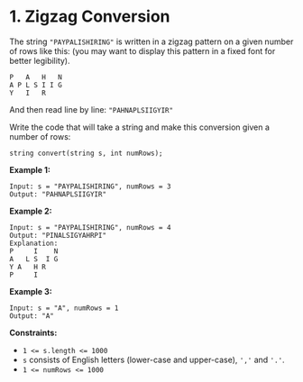 # 1. Zigzag Conversion

The string <code>"PAYPALISHIRING"</code> is written in a zigzag pattern on a given number of rows like this: (you may want to display this pattern in a fixed font for better legibility).

```
P   A   H   N
A P L S I I G
Y   I   R
```

And then read line by line: <code>"PAHNAPLSIIGYIR"</code>

Write the code that will take a string and make this conversion given a number of rows:

```
string convert(string s, int numRows);
```

**Example 1:**

```
Input: s = "PAYPALISHIRING", numRows = 3
Output: "PAHNAPLSIIGYIR"
```

**Example 2:**

```
Input: s = "PAYPALISHIRING", numRows = 4
Output: "PINALSIGYAHRPI"
Explanation:
P     I    N
A   L S  I G
Y A   H R
P     I
```

**Example 3:**

```
Input: s = "A", numRows = 1
Output: "A"
```

**Constraints:**

* <code>1 <= s.length <= 1000</code>
* <code>s</code> consists of English letters (lower-case and upper-case), <code>','</code> and <code>'.'</code>.
* <code>1 <= numRows <= 1000</code>